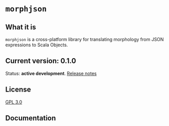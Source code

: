 # `morphjson`

## What it is

`morphjson` is a cross-platform library for translating morphology from JSON expressions to Scala Objects.

## Current version: 0.1.0

Status:  **active development**. [Release notes](releases.md)


## License

[GPL 3.0](http://www.opensource.org/licenses/gpl-3.0.html)


## Documentation

